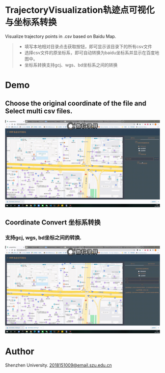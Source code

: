 
# TrajectoryVisualization轨迹点可视化与坐标系转换
Visualize trajectory points in .csv based on Baidu Map.
> - 填写本地相对目录点击获取按钮，即可显示该目录下的所有csv文件
> - 选择csv文件的原坐标系，即可自动转换为baidu坐标系并显示在百度地图中。
> - 坐标系转换支持gcj、wgs、bd坐标系之间的转换
# Demo
## Choose the original coordinate of the file and Select multi csv files.
![demo](https://github.com/kingsleyljc/TrajectoryVisualization/blob/main/Demo_gif/Select_csv.gif)
## Coordinate Convert 坐标系转换
### 支持gcj, wgs, bd坐标之间的转换.
![demo](https://github.com/kingsleyljc/TrajectoryVisualization/blob/main/Demo_gif/Coor_convert1.gif)
# Author
Shenzhen University.
2018151009@email.szu.edu.cn
